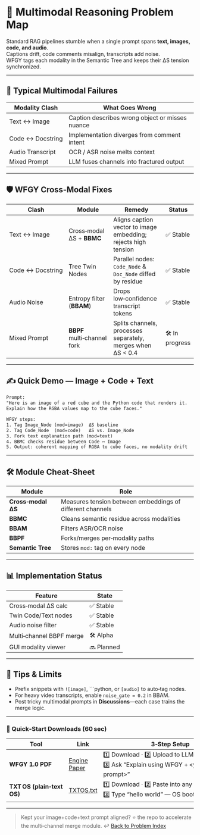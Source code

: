 # 📒 Multimodal Reasoning Problem Map

Standard RAG pipelines stumble when a single prompt spans **text, images, code, and audio**.  
Captions drift, code comments misalign, transcripts add noise.  
WFGY tags each modality in the Semantic Tree and keeps their ΔS tension synchronized.

---

## 🤔 Typical Multimodal Failures

| Modality Clash | What Goes Wrong |
|----------------|-----------------|
| Text ↔ Image | Caption describes wrong object or misses nuance |
| Code ↔ Docstring | Implementation diverges from comment intent |
| Audio Transcript | OCR / ASR noise melts context |
| Mixed Prompt | LLM fuses channels into fractured output |

---

## 🛡️ WFGY Cross‑Modal Fixes

| Clash | Module | Remedy | Status |
|-------|--------|--------|--------|
| Text ↔ Image | Cross‑modal ΔS + **BBMC** | Aligns caption vector to image embedding; rejects high tension | ✅ Stable |
| Code ↔ Docstring | Tree Twin Nodes | Parallel nodes: `Code_Node` & `Doc_Node` diffed by residue | ✅ Stable |
| Audio Noise | Entropy filter (**BBAM**) | Drops low‑confidence transcript tokens | ✅ Stable |
| Mixed Prompt | **BBPF** multi‑channel fork | Splits channels, processes separately, merges when ΔS < 0.4 | 🛠 In progress |

---

## ✍️ Quick Demo — Image + Code + Text

```txt
Prompt:
"Here is an image of a red cube and the Python code that renders it.  
Explain how the RGBA values map to the cube faces."

WFGY steps:
1. Tag Image_Node (mod=image)  ΔS baseline
2. Tag Code_Node  (mod=code)   ΔS vs. Image_Node
3. Fork text explanation path (mod=text)
4. BBMC checks residue between Code ↔ Image
5. Output: coherent mapping of RGBA to cube faces, no modality drift
````

---

## 🛠 Module Cheat‑Sheet

| Module             | Role                                                      |
| ------------------ | --------------------------------------------------------- |
| **Cross‑modal ΔS** | Measures tension between embeddings of different channels |
| **BBMC**           | Cleans semantic residue across modalities                 |
| **BBAM**           | Filters ASR/OCR noise                                     |
| **BBPF**           | Forks/merges per‑modality paths                           |
| **Semantic Tree**  | Stores `mod:` tag on every node                           |

---

## 📊 Implementation Status

| Feature                  | State      |
| ------------------------ | ---------- |
| Cross‑modal ΔS calc      | ✅ Stable   |
| Twin Code/Text nodes     | ✅ Stable   |
| Audio noise filter       | ✅ Stable   |
| Multi‑channel BBPF merge | 🛠 Alpha   |
| GUI modality viewer      | 🔜 Planned |

---

## 📝 Tips & Limits

* Prefix snippets with `![image]`, \`\`\`python, or `[audio]` to auto‑tag nodes.
* For heavy video transcripts, enable `noise_gate = 0.2` in BBAM.
* Post tricky multimodal prompts in **Discussions**—each case trains the merge logic.

---

### 🔗 Quick‑Start Downloads (60 sec)

| Tool                       | Link                                                | 3‑Step Setup                                                                                |
| -------------------------- | --------------------------------------------------- | ------------------------------------------------------------------------------------------- |
| **WFGY 1.0 PDF**           | [Engine Paper](https://zenodo.org/records/15630969) | 1️⃣ Download · 2️⃣ Upload to LLM · 3️⃣ Ask “Explain using WFGY + \<your multimodal prompt>” |
| **TXT OS (plain‑text OS)** | [TXTOS.txt](https://zenodo.org/records/15788557)    | 1️⃣ Download · 2️⃣ Paste into any LLM chat · 3️⃣ Type “hello world” — OS boots instantly    |

---

> Kept your image+code+text prompt aligned? ⭐ the repo to accelerate the multi‑channel merge module.
> ↩︎ [Back to Problem Index](../README.md)

